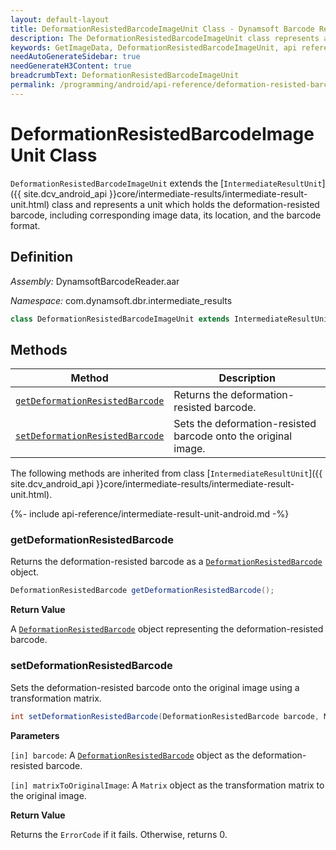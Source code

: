 ```yaml
---
layout: default-layout
title: DeformationResistedBarcodeImageUnit Class - Dynamsoft Barcode Reader Android Edition
description: The DeformationResistedBarcodeImageUnit class represents a unit that contains deformation resisted barcode image data. It inherits from the IntermediateResultUnit class.
keywords: GetImageData, DeformationResistedBarcodeImageUnit, api reference
needAutoGenerateSidebar: true
needGenerateH3Content: true
breadcrumbText: DeformationResistedBarcodeImageUnit
permalink: /programming/android/api-reference/deformation-resisted-barcode-image-unit.html
---
```


# DeformationResistedBarcodeImageUnit Class

`DeformationResistedBarcodeImageUnit` extends the [`IntermediateResultUnit`]({{ site.dcv_android_api }}core/intermediate-results/intermediate-result-unit.html) class and represents a unit which holds the deformation-resisted barcode, including corresponding image data, its location, and the barcode format.

## Definition

*Assembly:* DynamsoftBarcodeReader.aar

*Namespace:* com.dynamsoft.dbr.intermediate_results

```java
class DeformationResistedBarcodeImageUnit extends IntermediateResultUnit
```

## Methods

| Method | Description |
| ------ | ----------- |
| [`getDeformationResistedBarcode`](#getdeformationresistedbarcode) | Returns the deformation-resisted barcode. |
| [`setDeformationResistedBarcode`](#setdeformationresistedbarcode) | Sets the deformation-resisted barcode onto the original image. |

The following methods are inherited from class [`IntermediateResultUnit`]({{ site.dcv_android_api }}core/intermediate-results/intermediate-result-unit.html).

{%- include api-reference/intermediate-result-unit-android.md -%}

### getDeformationResistedBarcode

Returns the deformation-resisted barcode as a [`DeformationResistedBarcode`](deformation-resisted-barcode.md) object.

```java
DeformationResistedBarcode getDeformationResistedBarcode();
```

**Return Value**

A [`DeformationResistedBarcode`](deformation-resisted-barcode.md) object representing the deformation-resisted barcode.

### setDeformationResistedBarcode

Sets the deformation-resisted barcode onto the original image using a transformation matrix.

```java
int setDeformationResistedBarcode(DeformationResistedBarcode barcode, Matrix matrixToOriginalImage);
```

**Parameters**

`[in] barcode`: A [`DeformationResistedBarcode`](deformation-resisted-barcode.md) object as the deformation-resisted barcode.

`[in] matrixToOriginalImage`: A `Matrix` object as the transformation matrix to the original image.

**Return Value**

Returns the `ErrorCode` if it fails. Otherwise, returns 0.
